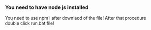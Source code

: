 ### You need to have node js installed

<p style="text-size: large;"> You need to use npm i after downlaod of the file! After that procedure double click run.bat file!</p>

